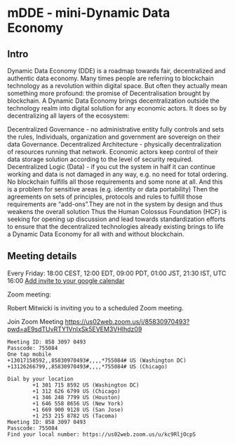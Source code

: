 # mDDE - mini-Dynamic Data Economy

## Intro
Dynamic Data Economy (DDE) is a roadmap towards fair, decentralized and authentic data economy. Many times people are referring to blockchain technology as a revolution within digital space. But often they actually mean something more profound: the promise of Decentralisation brought by blockchain. A Dynamic Data Economy brings decentralization outside the technology realm into digital solution for any economic actors. It does so by decentralizing all layers of the ecosystem:

Decentralized Governance - no administrative entity fully controls and sets the rules, Individuals, organization and government are sovereign on their data Governance.
Decentralized Architecture - physically decentralization of resources running that network. Economic actors keep control of their data storage solution according to the level of security required.
Decentralized Logic (Data) - if you cut the system in half it can continue working and data is not damaged in any way, e.g. no need for total ordering.
No blockchain fulfills all those requirements and some none at all. And this is a problem for sensitive areas (e.g. identity or data portability) Then the agreements on sets of principles, protocols and rules to fulfill those requirements are “add-ons”.They are not in the system by design and thus weakens the overall solution Thus the Human Colossus Foundation (HCF) is seeking for opening up discussion and lead towards standardization efforts to ensure that the decentralized technologies already existing brings to life a Dynamic Data Economy for all with and without blockchain.

## Meeting details

Every Friday: 18:00 CEST, 12:00 EDT, 09:00 PDT, 01:00 JST, 21:30 IST, UTC 16:00
[Add invite to your google calendar](https://calendar.google.com/event?action=TEMPLATE&tmeid=Mzc5bDQ3ZGtiaWhkZm43dWlxYW9ocXRqa2YgY19tMjdjdjAwMmpncjdubjhzcHY1ZW43aTViZ0Bn&tmsrc=c_m27cv002jgr7nn8spv5en7i5bg%40group.calendar.google.com)

Zoom meeting:

Robert Mitwicki is inviting you to a scheduled Zoom meeting.

Join Zoom Meeting
https://us02web.zoom.us/j/85830970493?pwd=aE9sdTUvRTY1VnIxSk5EVEM3VHlhdz09

```
Meeting ID: 858 3097 0493
Passcode: 755084
One tap mobile
+13017158592,,85830970493#,,,,*755084# US (Washington DC)
+13126266799,,85830970493#,,,,*755084# US (Chicago)

Dial by your location
        +1 301 715 8592 US (Washington DC)
        +1 312 626 6799 US (Chicago)
        +1 346 248 7799 US (Houston)
        +1 646 558 8656 US (New York)
        +1 669 900 9128 US (San Jose)
        +1 253 215 8782 US (Tacoma)
Meeting ID: 858 3097 0493
Passcode: 755084
Find your local number: https://us02web.zoom.us/u/kc9RljOcpS
```
